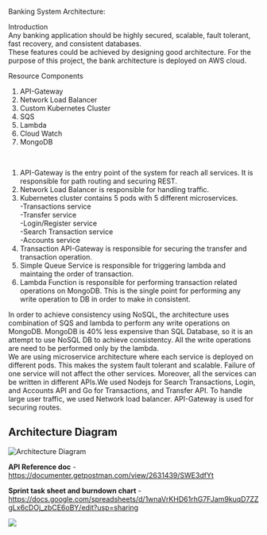 Banking System Architecture:<br>

Introduction<br>
Any banking application should be highly secured, scalable, fault tolerant, fast recovery, and consistent databases.<br>
These features could be achieved by designing good architecture. For the purpose of this project, the bank architecture is deployed on AWS cloud.<br>

Resource Components<br>
1) API-Gateway
2) Network Load Balancer
3) Custom Kubernetes Cluster
4) SQS
5) Lambda
5) Cloud Watch
6) MongoDB
<br>

1) API-Gateway is the entry point of the system for reach all services. It is responsible for path routing and securing REST.
2) Network Load Balancer is responsible for handling traffic.
3) Kubernetes cluster contains 5 pods with 5 different microservices.<br>
   -Transactions service<br>
   -Transfer service<br>
   -Login/Register service<br>
   -Search Transaction service<br>
   -Accounts service<br>
4) Transaction API-Gateway is responsible for securing the transfer and transaction operation.
5) Simple Queue Service is responsible for triggering lambda and maintaing the order of transaction.
6) Lambda Function is responsible for performing transaction related operations on MongoDB. This is the single point for performing any write operation to DB in order to make in consistent.<br>

In order to achieve consistency using NoSQL, the architecture uses combination of SQS and lambda to perform any write operations on MongoDB. MongoDB is 40% less expensive than SQL Database, so it is an attempt to use NoSQL DB to achieve consistentcy. All the write operations are need to be performed only by the lambda. <br>
We are using microservice architecture where each service is deployed on different pods. This makes the system fault tolerant and scalable. Failure of one service will not affect the other services. Moreover, all the services can be written in different APIs.We used Nodejs for Search Transactions, Login, and Accounts API and Go for Transactions, and Transfer API.
To handle large user traffic, we used Network load balancer. API-Gateway is used for securing routes.  

## Architecture Diagram

![Architecture Diagram](https://github.com/gopinathsjsu/team-project-cmpe202-team-project/blob/master/Architecture%20Diagram.jpg)

**API Reference doc** - https://documenter.getpostman.com/view/2631439/SWE3dfYt

**Sprint task sheet and burndown chart** - https://docs.google.com/spreadsheets/d/1wnaVrKHD61rhG7FJam9kuqD7ZZgLx6cDOj_zbCE6oBY/edit?usp=sharing

![](https://github.com/gopinathsjsu/team-project-cmpe202-team-project/blob/master/burndown_chart.png)
